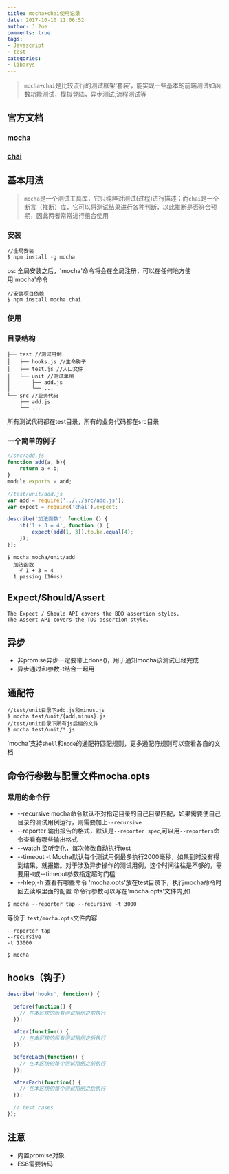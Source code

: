 ```yaml
---
title: mocha+chai使用记录
date: 2017-10-10 11:06:52
author: J.2ue
comments: true
tags:
- Javascript
- test
categories:
- libarys
---
```


>`mocha+chai`是比较流行的测试框架‘套装’，能实现一些基本的前端测试如函数功能测试，模拟登陆，异步测试,流程测试等

## 官方文档

### [mocha](http://mochajs.org/)
### [chai](http://chaijs.com/)

## 基本用法
>`mocha`是一个测试工具库，它只纯粹对测试(过程)进行描述；而`chai`是一个断言（推断）库，它可以将测试结果进行各种判断，以此推断是否符合预期，因此两者常常进行组合使用
### 安装
``` shell
//全局安装
$ npm install -g mocha
```
ps: 全局安装之后，'mocha'命令将会在全局注册，可以在任何地方使用'mocha'命令

``` shell
//安装项目依赖
$ npm install mocha chai
```
### 使用

### 目录结构
``` shell
├── test //测试用例
│   ├── hooks.js //生命钩子
│   ├── test.js //入口文件
│   └── unit //测试单例
│       ├── add.js
│       └── ...
└── src //业务代码
    ├── add.js
    └── ...
```
所有测试代码都在test目录，所有的业务代码都在src目录

### 一个简单的例子
``` javascript
//src/add.js
function add(a, b){
    return a + b;
}
module.exports = add;

```
``` javascript
//test/unit/add.js
var add = require('../../src/add.js');
var expect = require('chai').expect;

describe('加法函数', function () {
    it('1 + 3 = 4', function () {
        expect(add(1, 3)).to.be.equal(4);
    });
});
```
``` shell
$ mocha mocha/unit/add
  加法函数
    √ 1 + 3 = 4
  1 passing (16ms)
```

## Expect/Should/Assert
    The Expect / Should API covers the BDD assertion styles.
    The Assert API covers the TDD assertion style.

## 异步
- 非promise异步一定要带上done()，用于通知mocha该测试已经完成
- 异步通过和参数-t结合一起用

## 通配符
``` shell
//test/unit目录下add.js和minus.js
$ mocha test/unit/{add,minus}.js
//test/unit目录下所有js后缀的文件
$ mocha test/unit/*.js
```
'mocha'支持`shell`和`node`的通配符匹配规则，更多通配符规则可以查看各自的文档

## 命令行参数与配置文件mocha.opts
### 常用的命令行
- --recursive
mocha命令默认不对指定目录的自己目录匹配，如果需要使自己目录的测试用例运行，则需要加上`--recursive`
- --reporter
输出报告的格式，默认是`--reporter spec`,可以用`--reporters`命令查看有哪些输出格式
- --watch
监听变化，每次修改自动执行test
- --timeout -t
Mocha默认每个测试用例最多执行2000毫秒，如果到时没有得到结果，就报错。对于涉及异步操作的测试用例，这个时间往往是不够的，需要用-t或--timeout参数指定超时门槛
- --hlep,-h
查看有哪些命令
'mocha.opts'放在test目录下，执行mocha命令时回去读取里面的配置
命令行参数可以写在'mocha.opts'文件内,如
``` shell
$ mocha --reporter tap --recursive -t 3000
```
等价于
`test/mocha.opts`文件内容
``` opts
--reporter tap
--recursive
-t 13000
```
``` shell
$ mocha
```

## hooks（钩子）
``` javascript
describe('hooks', function() {

  before(function() {
    // 在本区块的所有测试用例之前执行
  });

  after(function() {
    // 在本区块的所有测试用例之后执行
  });

  beforeEach(function() {
    // 在本区块的每个测试用例之前执行
  });

  afterEach(function() {
    // 在本区块的每个测试用例之后执行
  });

  // test cases
});
```
## 注意
- 内置promise对象
- ES6需要转码
